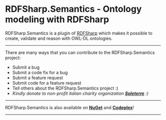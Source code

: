 # RDFSharp.Semantics - Ontology modeling with RDFSharp
RDFSharp.Semantics is a plugin of <a href="https://github.com/mdesalvo/RDFSharp">RDFSharp</a> which makes it possible to create, validate and reason with OWL-DL ontologies. 

<hr>
There are many ways that you can contribute to the RDFSharp.Semantics project: 

<ul>
    <li>Submit a bug</li> 
    <li>Submit a code fix for a bug</li>  
    <li>Submit a feature request</li>
    <li>Submit code for a feature request</li>
    <li>Tell others about the RDFSharp.Semantics project :)</li>  
    <li><i>Kindly donate to non-profit italian charity organization <b><a href="http://www.soleterre.org/en/">Soleterre</a></b> :)</i></li> 
</ul>
<hr>
RDFSharp.Semantics is also available on <b><a href="http://www.nuget.org/packages?q=rdfsharp.semantics">NuGet</a></b> and <b><a href="https://rdfsharp.semantics.codeplex.com/">Codeplex</a></b>!
<hr>
